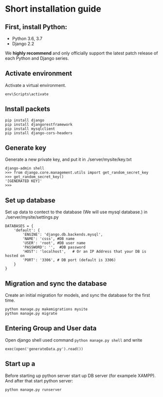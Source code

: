 # Short installation guide

## First, install Python:
- Python 3.6, 3.7
- Django 2.2

We **highly recommend** and only officially support the latest patch release of each Python and Django series.

## Activate environment
Activate a virtual environment.
```
env\Scripts\activate
```

## Install packets
```
pip install django
pip install djangorestframework
pip install mysqlclient
pip install django-cors-headers
```

## Generate key
Generate a new private key, and put it in ./server/mysite/key.txt
```
django-admin shell
>>> from django.core.management.utils import get_random_secret_key
>>> get_random_secret_key()
'[GENERATED KEY]'
>>>
```

## Set up database
Set up data to contect to the database (We will use mysql database.) in ./server/mysite/settings.py
```
DATABASES = {
    'default': {
        'ENGINE': 'django.db.backends.mysql',
        'NAME': 'csss', #DB name
        'USER': 'root', #DB user name
        'PASSWORD': '',  #DB password
        'HOST': 'localhost',   # Or an IP Address that your DB is hosted on
        'PORT': '3306', # DB port (default is 3306)
    }
}
```

## Migration and sync the database
Create an initial migration for models, and sync the database for the first time.
```
python manage.py makemigrations mysite
python manage.py migrate
```
## Entering Group and User data
Open django shell used command ` python manage.py shell `
and write 
```
exec(open('generateData.py').read())
```

## Start up a 
Before starting up python server start up DB server (for exampele XAMPP).
And after that start python server:
```
python manage.py runserver
```
